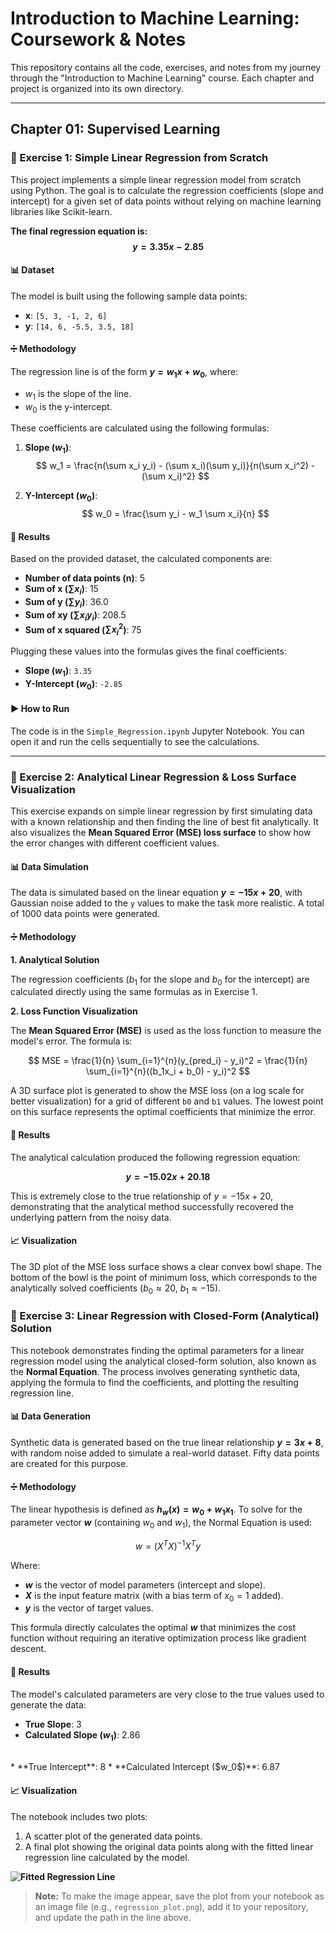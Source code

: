 # Introduction to Machine Learning: Coursework & Notes

This repository contains all the code, exercises, and notes from my journey through the "Introduction to Machine Learning" course. Each chapter and project is organized into its own directory.

---
## Chapter 01: Supervised Learning

### 📝 Exercise 1: Simple Linear Regression from Scratch

This project implements a simple linear regression model from scratch using Python. The goal is to calculate the regression coefficients (slope and intercept) for a given set of data points without relying on machine learning libraries like Scikit-learn.

**The final regression equation is: $$ y = 3.35x - 2.85 $$**

#### 📊 Dataset
The model is built using the following sample data points:
* **x**: `[5, 3, -1, 2, 6]`
* **y**: `[14, 6, -5.5, 3.5, 18]`

#### ➗ Methodology
The regression line is of the form **$y = w_1x + w_0$**, where:
* $w_1$ is the slope of the line.
* $w_0$ is the y-intercept.

These coefficients are calculated using the following formulas:

1.  **Slope ($w_1$)**:
    $$ w_1 = \frac{n(\sum x_i y_i) - (\sum x_i)(\sum y_i)}{n(\sum x_i^2) - (\sum x_i)^2} $$

2.  **Y-Intercept ($w_0$)**:
    $$ w_0 = \frac{\sum y_i - w_1 \sum x_i}{n} $$

#### 🔢 Results
Based on the provided dataset, the calculated components are:
* **Number of data points (n)**: 5
* **Sum of x ($\sum x_i$)**: 15
* **Sum of y ($\sum y_i$)**: 36.0
* **Sum of xy ($\sum x_i y_i$)**: 208.5
* **Sum of x squared ($\sum x_i^2$)**: 75

Plugging these values into the formulas gives the final coefficients:
* **Slope ($w_1$)**: `3.35`
* **Y-Intercept ($w_0$)**: `-2.85`

#### ▶️ How to Run
The code is in the `Simple_Regression.ipynb` Jupyter Notebook. You can open it and run the cells sequentially to see the calculations.

---

### 📝 Exercise 2: Analytical Linear Regression & Loss Surface Visualization

This exercise expands on simple linear regression by first simulating data with a known relationship and then finding the line of best fit analytically. It also visualizes the **Mean Squared Error (MSE) loss surface** to show how the error changes with different coefficient values.

#### 📊 Data Simulation
The data is simulated based on the linear equation **$y = -15x + 20$**, with Gaussian noise added to the `y` values to make the task more realistic. A total of 1000 data points were generated.

#### ➗ Methodology
**1. Analytical Solution**

The regression coefficients ($b_1$ for the slope and $b_0$ for the intercept) are calculated directly using the same formulas as in Exercise 1.

**2. Loss Function Visualization**

The **Mean Squared Error (MSE)** is used as the loss function to measure the model's error. The formula is:

$$ MSE = \frac{1}{n} \sum_{i=1}^{n}(y_{pred_i} - y_i)^2 = \frac{1}{n} \sum_{i=1}^{n}((b_1x_i + b_0) - y_i)^2 $$

A 3D surface plot is generated to show the MSE loss (on a log scale for better visualization) for a grid of different `b0` and `b1` values. The lowest point on this surface represents the optimal coefficients that minimize the error.

#### 🔢 Results
The analytical calculation produced the following regression equation:

**$$ y = -15.02x + 20.18 $$**

This is extremely close to the true relationship of $y = -15x + 20$, demonstrating that the analytical method successfully recovered the underlying pattern from the noisy data.

#### 📈 Visualization
The 3D plot of the MSE loss surface shows a clear convex bowl shape. The bottom of the bowl is the point of minimum loss, which corresponds to the analytically solved coefficients ($b_0 \approx 20$, $b_1 \approx -15$).


### 📝 Exercise 3: Linear Regression with Closed-Form (Analytical) Solution

This notebook demonstrates finding the optimal parameters for a linear regression model using the analytical closed-form solution, also known as the **Normal Equation**. The process involves generating synthetic data, applying the formula to find the coefficients, and plotting the resulting regression line.

#### 📊 Data Generation
Synthetic data is generated based on the true linear relationship **$y = 3x + 8$**, with random noise added to simulate a real-world dataset. Fifty data points are created for this purpose.

#### ➗ Methodology
The linear hypothesis is defined as **$h_w(x) = w_0 + w_1 x_1$**. To solve for the parameter vector **$w$** (containing $w_0$ and $w_1$), the Normal Equation is used:

$$ w = (X^T X)^{-1} X^T y $$

Where:
* **$w$** is the vector of model parameters (intercept and slope).
* **$X$** is the input feature matrix (with a bias term of $x_0 = 1$ added).
* **$y$** is the vector of target values.

This formula directly calculates the optimal **$w$** that minimizes the cost function without requiring an iterative optimization process like gradient descent.

#### 🔢 Results
The model's calculated parameters are very close to the true values used to generate the data:
* **True Slope**: 3
* **Calculated Slope ($w_1$)**: 2.86
<br>
* **True Intercept**: 8
* **Calculated Intercept ($w_0$)**: 6.87

#### 📈 Visualization
The notebook includes two plots:
1.  A scatter plot of the generated data points.
2.  A final plot showing the original data points along with the fitted linear regression line calculated by the model.

**![Fitted Regression Line](path/to/your/regression_plot.png)**

> **Note:** To make the image appear, save the plot from your notebook as an image file (e.g., `regression_plot.png`), add it to your repository, and update the path in the line above.

